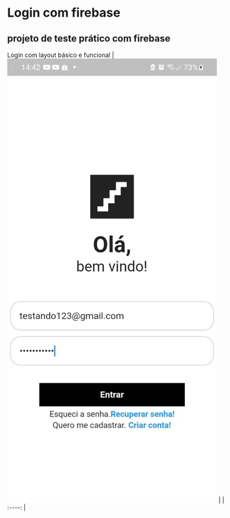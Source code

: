 # Login com firebase
## projeto de teste prático com firebase
Login com layout básico e funcional
| <img src= https://github.com/MarcosArtabam/Login/blob/main/lib/asssets/Login.jpeg> |
 |  :----:  |
